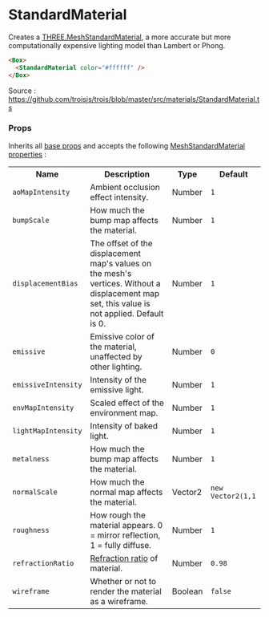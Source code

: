 # StandardMaterial

Creates a [THREE.MeshStandardMaterial](https://threejs.org/docs/#api/en/materials/MeshStandardMaterial), a more accurate but more computationally expensive lighting model than Lambert or Phong.

```html
<Box>
  <StandardMaterial color="#ffffff" />
</Box>
```

Source : https://github.com/troisjs/trois/blob/master/src/materials/StandardMaterial.ts

### Props

Inherits all [base props](./#props) and accepts the following [MeshStandardMaterial properties](https://threejs.org/docs/#api/en/materials/MeshStandardMaterial) :

<table>
<tbody>
  <tr>
    <th>Name</th>
    <th>Description</th>
    <th>Type</th>
    <th>Default</th>
  </tr>
  <tr><td><code>aoMapIntensity</code></td><td>Ambient occlusion effect intensity.</td><td>Number</td><td><code>1</code></td></tr>
  <tr><td><code>bumpScale</code></td><td>How much the bump map affects the material.</td><td>Number</td><td><code>1</code></td></tr>
  <tr><td><code>displacementBias</code></td><td>The offset of the displacement map's values on the mesh's vertices. Without a displacement map set, this value is not applied. Default is 0.</td><td>Number</td><td><code>1</code></td></tr>
  <tr><td><code>emissive</code></td><td>Emissive color of the material, unaffected by other lighting.</td><td>Number</td><td><code>0</code></td></tr>
  <tr><td><code>emissiveIntensity</code></td><td>Intensity of the emissive light.</td><td>Number</td><td><code>1</code></td></tr>
  <tr><td><code>envMapIntensity</code></td><td>Scaled effect of the environment map.</td><td>Number</td><td><code>1</code></td></tr>
  <tr><td><code>lightMapIntensity</code></td><td>Intensity of baked light.</td><td>Number</td><td><code>1</code></td></tr>
  <tr><td><code>metalness</code></td><td>How much the bump map affects the material.</td><td>Number</td><td><code>1</code></td></tr>
  <tr><td><code>normalScale</code></td><td>How much the normal map affects the material.</td><td>Vector2</td><td><code>new Vector2(1,1</code></td></tr>
  <tr><td><code>roughness</code></td><td>How rough the material appears. 0 = mirror reflection, 1 = fully diffuse.</td><td>Number</td><td><code>1</code></td></tr>
  <tr><td><code>refractionRatio</code></td><td><a href="https://threejs.org/docs/#api/en/materials/MeshStandardMaterial.refractionRatio" target="_blank">Refraction ratio</a> of material.</td><td>Number</td><td><code>0.98</code></td></tr>
  <tr><td><code>wireframe</code></td><td>Whether or not to render the material as a wireframe.</td><td>Boolean</td><td><code>false</code></td></tr>
</tbody>
</table>